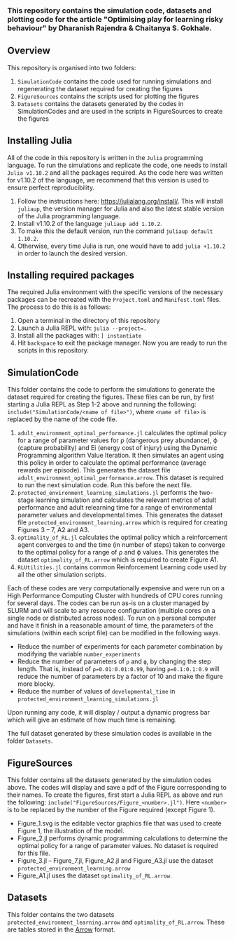 ### This repository contains the simulation code, datasets and plotting code for the article "Optimising play for learning risky behaviour" by Dharanish Rajendra & Chaitanya S. Gokhale.

## Overview

This repository is organised into two folders:

1. `SimulationCode` contains the code used for running simulations and regenerating the dataset required for creating the figures
2. `FigureSources` contains the scripts used for plotting the figures 
3. `Datasets` contains the datasets generated by the codes in SimulationCodes and are used in the scripts in FigureSources to create the figures

## Installing Julia

All of the code in this repository is written in the `Julia` programming language. 
To run the simulations and replicate the code, one needs to install `Julia v1.10.2` and all the packages required. 
As the code here was written for v1.10.2 of the language, we recommend that this version is used to ensure perfect reproducibility.

1. Follow the instructions here: https://julialang.org/install/. This will install `juliaup`, the version manager for Julia and also the latest stable version of the Julia programming language. 
2. Install v1.10.2 of the language `juliaup add 1.10.2`. 
3. To make this the default version, run the command `juliaup default 1.10.2`. 
4. Otherwise, every time Julia is run, one would have to add `julia +1.10.2` in order to launch the desired version. 

## Installing required packages

The required Julia environment with the specific versions of the necessary packages can be recreated with the `Project.toml` and `Manifest.toml` files. 
The process to do this is as follows:
1. Open a terminal in the directory of this repository
2. Launch a Julia REPL with: `julia --project=.`
3. Install all the packages with: `] instantiate`
4. Hit `backspace` to exit the package manager. Now you are ready to run the scripts in this repository.

## SimulationCode

This folder contains the code to perform the simulations to generate the dataset required for creating the figures.
These files can be run, by first starting a Julia REPL as Step 1-2 above and running the following: `include("SimulationCode/<name of file>")`, where `<name of file>` is replaced by the name of the code file.


1. `adult_environment_optimal_performance.jl` calculates the optimal policy for a range of parameter values for ρ (dangerous prey abundance), ϕ (capture probability) and Ei (energy cost of injury) using the Dynamic Programming algorithm Value Iteration. 
It then simulates an agent using this policy in order to calculate the optimal performance (average rewards per episode). 
This generates the dataset file `adult_environment_optimal_performance.arrow`.
This dataset is required to run the next simulation code. 
Run this before the next file.
2. `protected_environment_learning_simulations.jl` performs the two-stage learning simulation and calculates the relevant metrics of adult performance and adult relearning time for a range of environmental parameter values and developmental times. 
This generates the dataset file `protected_environment_learning.arrow` which is required for creating Figures 3 – 7, A2 and A3.
3. `optimality_of_RL.jl` calculates the optimal policy which a reinforcement agent converges to and the time (in number of steps) taken to converge to the optimal policy for a range of ρ and ϕ values. 
This generates the dataset `optimality_of_RL.arrow` which is required to create Figure A1. 
4. `RLUtilities.jl` contains common Reinforcement Learning code used by all the other simulation scripts.

Each of these codes are very computationally expensive and were run on a High Performance Computing Cluster with hundreds of CPU cores running for several days. The codes can be run as-is on a cluster managed by SLURM and will scale to any resource configuration (multiple cores on a single node or distributed across nodes). 
To run on a personal computer and have it finish in a reasonable amount of time, the parameters of the simulations (within each script file) can be modified in the following ways.
- Reduce the number of experiments for each parameter combination by modifying the variable `number_experiments`
- Reduce the number of parameters of `ρ` and `ϕ`, by changing the step length. That is, instead of `ρ=0.01:0.01:0.99`, having `ρ=0.1:0.1:0.9` will reduce the number of parameters by a factor of 10 and make the figure more blocky.
- Reduce the number of values of `developmental_time` in `protected_environment_learning_simulations.jl`

Upon running any code, it will display / output a dynamic progress bar which will give an estimate of how much time is remaining.

The full dataset generated by these simulation codes is available in the folder `Datasets`.

## FigureSources

This folder contains all the datasets generated by the simulation codes above.
The codes will display and save a pdf of the Figure corresponding to their names. 
To create the figures, first start a Julia REPL as above and run the following: `include("FigureSources/Figure_<number>.jl")`.
Here `<number>` is to be replaced by the number of the Figure required (except Figure 1).

- Figure_1.svg is the editable vector graphics file that was used to create Figure 1, the illustration of the model.
- Figure_2.jl performs dynamic programming calculations to determine the optimal policy for a range of parameter values. No dataset is required for this file.
- Figure_3.jl – Figure_7.jl, Figure_A2.jl and Figure_A3.jl use the dataset `protected_environment_learning.arrow`
- Figure_A1.jl uses the dataset `optimality_of_RL.arrow`.

## Datasets

This folder contains the two datasets `protected_environment_learning.arrow` and `optimality_of_RL.arrow`. These are tables stored in the [Arrow](https://arrow.apache.org/) format. 
